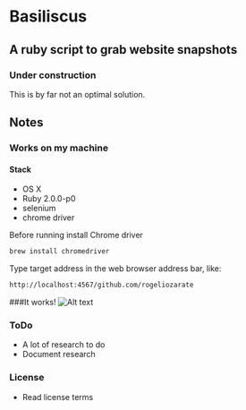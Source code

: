# Basiliscus

## A ruby script to grab website snapshots
### Under construction
This is by far not an optimal solution.

## Notes
### Works on my machine 
#### Stack
* OS X
* Ruby 2.0.0-p0
* selenium
* chrome driver

Before running install Chrome driver 

```bash
brew install chromedriver
```
Type target address in the web browser address bar, like:
```bash
http://localhost:4567/github.com/rogeliozarate
````

###It works!
![Alt text](https://raw.github.com/rogeliozarate/basiliscus/master/2013-08-09T20-22-50.png "Example")
### ToDo
* A lot of research to do
* Document research

### License
* Read license terms

